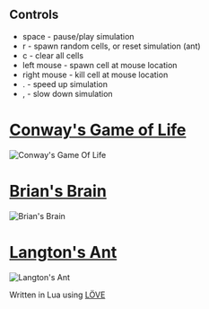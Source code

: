 ## Controls
* space - pause/play simulation
* r - spawn random cells, or reset simulation (ant)
* c - clear all cells
* left mouse - spawn cell at mouse location
* right mouse - kill cell at mouse location
* . - speed up simulation
* , - slow down simulation

# [Conway's Game of Life](http://en.wikipedia.org/wiki/The_Game_of_Life)
![Conway's Game Of Life](http://i.imgur.com/gugQneb.gif)

# [Brian's Brain](http://en.wikipedia.org/wiki/Brian%27s_Brain)
![Brian's Brain](http://i.imgur.com/pQySZ5a.gif)

# [Langton's Ant](http://en.wikipedia.org/wiki/Langton's_ant)
![Langton's Ant](http://i.imgur.com/T3mdiAe.gif)


Written in Lua using [LÖVE](https://love2d.org/)
